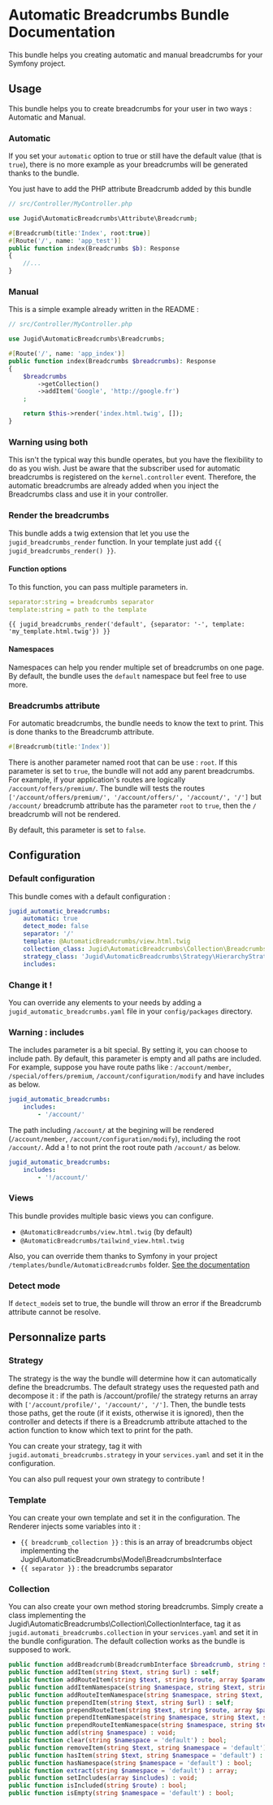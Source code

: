 # Automatic Breadcrumbs Bundle Documentation
This bundle helps you creating automatic and manual breadcrumbs for your Symfony project.

## Usage
This bundle helps you to create breadcrumbs for your user in two ways : Automatic and Manual.

### Automatic
If you set your `automatic` option to true or still have the default value (that is `true`), there is no more example as your breadcrumbs will be generated thanks to the bundle.

You just have to add the PHP attribute Breadcrumb added by this bundle

```php
// src/Controller/MyController.php

use Jugid\AutomaticBreadcrumbs\Attribute\Breadcrumb;

#[Breadcrumb(title:'Index', root:true)]
#[Route('/', name: 'app_test')]
public function index(Breadcrumbs $b): Response
{
    //...
}
```

### Manual
This is a simple example already written in the README : 

```php
// src/Controller/MyController.php

use Jugid\AutomaticBreadcrumbs\Breadcrumbs;

#[Route('/', name: 'app_index')]
public function index(Breadcrumbs $breadcrumbs): Response
{
    $breadcrumbs
        ->getCollection()
        ->addItem('Google', 'http://google.fr')
    ;

    return $this->render('index.html.twig', []);
}
```
### Warning using both
This isn't the typical way this bundle operates, but you have the flexibility to do as you wish. Just be aware that the subscriber used for automatic breadcrumbs is registered on the `kernel.controller` event. Therefore, the automatic breadcrumbs are already added when you inject the Breadcrumbs class and use it in your controller.

### Render the breadcrumbs
This bundle adds a twig extension that let you use the `jugid_breadcrumbs_render` function.
In your template just add `{{ jugid_breadcrumbs_render() }}`.

#### Function options
To this function, you can pass multiple parameters in.
```yaml
separator:string = breadcrumbs separator
template:string = path to the template
```

```twig
{{ jugid_breadcrumbs_render('default', {separator: '-', template: 'my_template.html.twig'}) }}
```
#### Namespaces
Namespaces can help you render multiple set of breadcrumbs on one page. By default, the bundle uses the `default` namespace but feel free to use more.

### Breadcrumbs attribute
For automatic breadcrumbs, the bundle needs to know the text to print. This is done thanks to the Breadcrumb attribute.
```php
#[Breadcrumb(title:'Index')]
```

There is another parameter named root that can be use : `root`. If this parameter is set to `true`, the bundle will not add any parent breadcrumbs. For example, if your application's routes are logically `/account/offers/premium/`. The bundle will tests the routes `['/account/offers/premium/', '/account/offers/', '/account/', '/']` but `/account/` breadcrumb attribute has the parameter `root` to `true`, then the `/` breadcrumb will not be rendered.

By default, this parameter is set to `false`.

## Configuration

### Default configuration
This bundle comes with a default configuration :
```yaml
jugid_automatic_breadcrumbs:
    automatic: true
    detect_mode: false
    separator: '/'
    template: @AutomaticBreadcrumbs/view.html.twig
    collection_class: Jugid\AutomaticBreadcrumbs\Collection\BreadcrumbsCollection
    strategy_class: 'Jugid\AutomaticBreadcrumbs\Strategy\HierarchyStrategy'
    includes:
```
### Change it !
You can override any elements to your needs by adding a `jugid_automatic_breadcrumbs.yaml` file in your `config/packages` directory.

### Warning : includes
The includes parameter is a bit special. By setting it, you can choose to include path. By default, this parameter is empty and all paths are included.
For example, suppose you have route paths like : `/account/member`, `/special/offers/premium`, `/account/configuration/modify` and have includes as below.

```yaml
jugid_automatic_breadcrumbs:
    includes:
        - '/account/'
```

The path including `/account/` at the begining will be rendered (`/account/member`, `/account/configuration/modify`), including the root `/account/`. Add a ! to not print the root route path `/account/` as below.

```yaml
jugid_automatic_breadcrumbs:
    includes:
        - '!/account/'
```

### Views
This bundle provides multiple basic views you can configure.
* `@AutomaticBreadcrumbs/view.html.twig` (by default)
* `@AutomaticBreadcrumbs/tailwind_view.html.twig`

Also, you can override them thanks to Symfony in your project `/templates/bundle/AutomaticBreadcrumbs` folder.
[See the documentation](https://symfony.com/doc/current/bundles/override.html)

### Detect mode
If `detect_mode`is set to true, the bundle will throw an error if the Breadcrumb attribute cannot be resolve.

## Personnalize parts

### Strategy
The strategy is the way the bundle will determine how it can automatically define the breadcrumbs.
The default strategy uses the requested path and decompose it : if the path is /account/profile/ the strategy returns an array with `['/account/profile/', '/account/', '/']`. Then, the bundle tests those paths, get the route (if it exists, otherwise it is ignored), then the controller and detects if there is a Breadcrumb attribute attached to the action function to know which text to print for the path.

You can create your strategy, tag it with `jugid.automati_breadcrumbs.strategy` in your `services.yaml` and set it in the configuration.

You can also pull request your own strategy to contribute !

### Template
You can create your own template and set it in the configuration. The Renderer injects some variables into it :
- `{{ breadcrumb_collection }}` : this is an array of breadcrumbs object implementing the Jugid\AutomaticBreadcrumbs\Model\BreadcrumbsInterface
- `{{ separator }}` : the breadcrumbs separator

### Collection
You can also create your own method storing breadcrumbs. Simply create a class implementing the Jugid\AutomaticBreadcrumbs\Collection\CollectionInterface, tag it as `jugid.automati_breadcrumbs.collection` in your `services.yaml` and set it in the bundle configuration.
The default collection works as the bundle is supposed to work.

```php
public function addBreadcrumb(BreadcrumbInterface $breadcrumb, string $namespace = 'default'): self;
public function addItem(string $text, string $url) : self;
public function addRouteItem(string $text, string $route, array $parameters = []): self;
public function addItemNamespace(string $namespace, string $text, string $url) : self;
public function addRouteItemNamespace(string $namespace, string $text, string $route, array $parameters = []): self;
public function prependItem(string $text, string $url) : self;
public function prependRouteItem(string $text, string $route, array $parameters = []): self;
public function prependItemNamespace(string $namespace, string $text, string $url) : self;
public function prependRouteItemNamespace(string $namespace, string $text, string $route, array $parameters = []): self;
public function add(string $namespace) : void;
public function clear(string $namespace = 'default') : bool;
public function removeItem(string $text, string $namespace = 'default') : bool;
public function hasItem(string $text, string $namespace = 'default') : bool;
public function hasNamespace(string $namespace = 'default') : bool;
public function extract(string $namespace = 'default') : array;
public function setIncludes(array $includes) : void;
public function isIncluded(string $route) : bool;
public function isEmpty(string $namespace = 'default') : bool;
```
